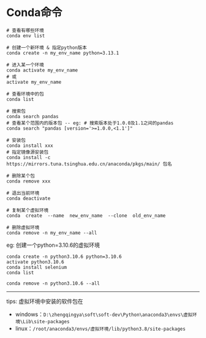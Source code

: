 # Conda命令

```shell
# 查看有哪些环境
conda env list

# 创建一个新环境 & 指定python版本
conda create -n my_env_name python=3.13.1

# 进入某一个环境
conda activate my_env_name
# 或
activate my_env_name

# 查看环境中的包
conda list

# 搜索包
conda search pandas
# 查看某个范围内的版本包 -- eg: # 搜索版本处于1.0.0及1.1之间的pandas
conda search "pandas [version='>=1.0.0,<1.1']"

# 安装包 
conda install xxx
# 指定镜像源安装包
conda install -c https://mirrors.tuna.tsinghua.edu.cn/anaconda/pkgs/main/ 包名

# 删除某个包
conda remove xxx

# 退出当前环境
conda deactivate

# 复制某个虚拟环境
conda  create  --name  new_env_name  --clone  old_env_name

# 删除虚拟环境
conda remove -n my_env_name --all
```

eg: 创建一个python=3.10.6的虚拟环境

```shell
conda create -n python3.10.6 python=3.10.6
activate python3.10.6
conda install selenium
conda list

conda remove -n python3.10.6 --all
```

---

tips: 虚拟环境中安装的软件包在

- windows：`D:\zhengqingya\soft\soft-dev\Python\anaconda3\envs\虚拟环境\Lib\site-packages`
- linux：`/root/anaconda3/envs/虚拟环境/lib/python3.8/site-packages`
